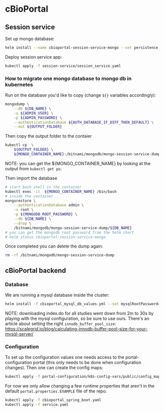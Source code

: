 # cBioPortal

## Session service

Set up mongo database:

```bash
helm install --name cbioportal-session-service-mongo --set persistence.size=10Gi stable/mongodb
```

Deploy session service app:

```bash
kubectl apply -f session-service/session_service.yaml
```

### How to migrate one mongo database to mongo db in kubernetes

Run on the database you'd like to copy (change `${}` variables accordingly):

```bash
mongodump \
    --db ${DB_NAME} \
    -u ${ADMIN_USER} \
    -p ${ADMIN_PASSWORD} \
    --authenticationDatabase ${AUTH_DATABASE_IF_DIFF_THEN_DEFAULT} \
    --out ${OUTPUT_FOLDER}
```

Then copy the output folder to the contaier

```bash
kubectl cp  \
    ${OUTPUT_FOLDER} \
    ${MONGO_CONTAINER_NAME}:/bitnami/mongodb/mongo-session-service-dump
```

NOTE: you can get the ${MONGO_CONTAINER_NAME} by looking
at the output from `kubectl get po`.

Then import the database

```bash
# start bash shell in the container
kubectl exec -it  ${MONGO_CONTAINER_NAME} /bin/bash
# inside the container
mongorestore \
    --authenticationDatabase admin \
    -u root \
    -p ${MONGODB_ROOT_PASSWORD} \
    --db ${DB_NAME} \
    --drop \
    /bitnami/mongodb/mongo-session-service-dump/${DB_NAME}
# you can get the mongodb root password from the helm chart
# helm status cbioportal-session-service-mongo
```

Once completed you can delete the dump again:

```bash
rm -rf /bitnami/mongodb/mongo-session-service-dump
```

## cBioPortal backend

### Database

We are running a mysql database inside the cluster:

```bash
helm install -f cbioportal_mysql_db_values.yml --set mysqlRootPassword=picksomerootpasswordhere cbioportal-production-db stable/mysql
```
NOTE: downloading index.do for all studies went down from 2m to 30s by
playing with the mysql configuration, so be sure to use ours. There's an
article about setting the right `innodb_buffer_pool_size`:
https://scalegrid.io/blog/calculating-innodb-buffer-pool-size-for-your-mysql-server/

### Configuration

To set up the configuration values one needs access to the
portal-configuration portal (this only needs to be done when configuration
changes). Then one can create the config maps:

```bash
kubectl apply -f portal-configuration/k8s-config-vars/public/config_map.yaml
```

For now we only allow changing a few runtime properties that aren't in the
default `portal.properties.EXAMPLE` file of the repo.

```bash
kubectl apply -f cbioportal_spring_boot.yaml
kubectl apply -f service.yaml
```
